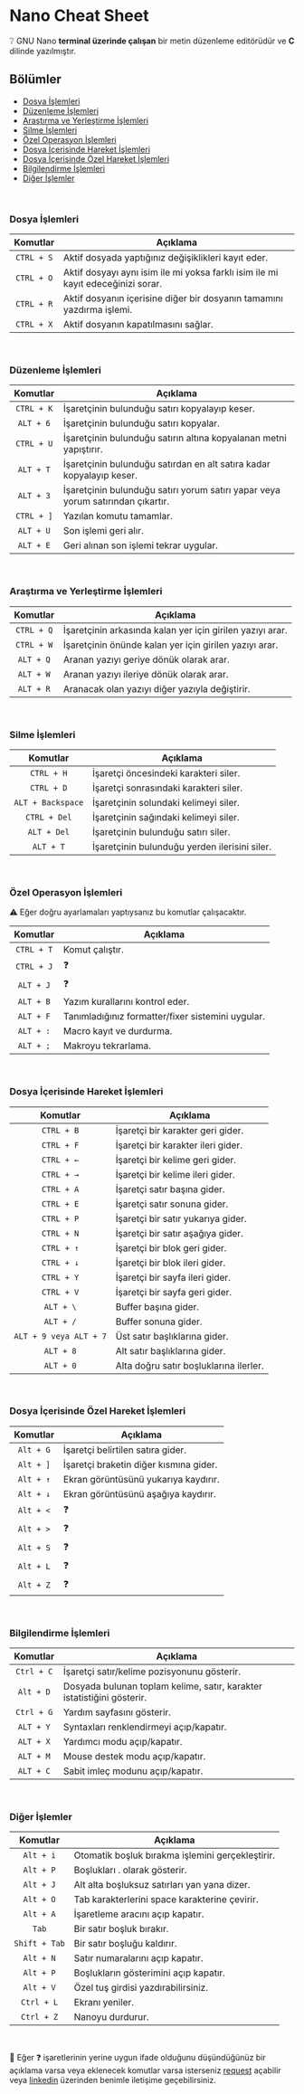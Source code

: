 # Nano Cheat Sheet

:grey_question: GNU Nano **terminal üzerinde çalışan** bir metin düzenleme editörüdür ve **C** dilinde yazılmıştır.

## Bölümler

- [Dosya İşlemleri](#dosya-i̇şlemleri)
- [Düzenleme İşlemleri](#düzenleme-i̇şlemleri)
- [Araştırma ve Yerleştirme İşlemleri](#araştırma-ve-yerleştirme-i̇şlemleri)
- [Silme İşlemleri](#silme-i̇şlemleri)
- [Özel Operasyon İşlemleri](#özel-operasyon-i̇şlemleri)
- [Dosya İçerisinde Hareket İşlemleri](#dosya-i̇çerisinde-hareket-i̇şlemleri)
- [Dosya İçerisinde Özel Hareket İşlemleri](#dosya-i̇çerisinde-özel-hareket-i̇şlemleri)
- [Bilgilendirme İşlemleri](#bilgilendirme-i̇şlemleri)
- [Diğer İşlemler](#diğer-i̇şlemler)

</br>

### Dosya İşlemleri

|  Komutlar  | Açıklama                                                                         |
| :--------: | -------------------------------------------------------------------------------- |
| `CTRL + S` | Aktif dosyada yaptığınız değişiklikleri kayıt eder.                              |
| `CTRL + O` | Aktif dosyayı aynı isim ile mi yoksa farklı isim ile mi kayıt edeceğinizi sorar. |
| `CTRL + R` | Aktif dosyanın içerisine diğer bir dosyanın tamamını yazdırma işlemi.            |
| `CTRL + X` | Aktif dosyanın kapatılmasını sağlar.                                             |

</br>

### Düzenleme İşlemleri

|  Komutlar  | Açıklama                                                                        |
| :--------: | ------------------------------------------------------------------------------- |
| `CTRL + K` | İşaretçinin bulunduğu satırı kopyalayıp keser.                                  |
| `ALT + 6`  | İşaretçinin bulunduğu satırı kopyalar.                                          |
| `CTRL + U` | İşaretçinin bulunduğu satırın altına kopyalanan metni yapıştırır.               |
| `ALT + T`  | İşaretçinin bulunduğu satırdan en alt satıra kadar kopyalayıp keser.            |
| `ALT + 3`  | İşaretçinin bulunduğu satırı yorum satırı yapar veya yorum satırından çıkartır. |
| `CTRL + ]` | Yazılan komutu tamamlar.                                                        |
| `ALT + U`  | Son işlemi geri alır.                                                           |
| `ALT + E`  | Geri alınan son işlemi tekrar uygular.                                          |

</br>

### Araştırma ve Yerleştirme İşlemleri

|  Komutlar  | Açıklama                                                  |
| :--------: | --------------------------------------------------------- |
| `CTRL + Q` | İşaretçinin arkasında kalan yer için girilen yazıyı arar. |
| `CTRL + W` | İşaretçinin önünde kalan yer için girilen yazıyı arar.    |
| `ALT + Q`  | Aranan yazıyı geriye dönük olarak arar.                   |
| `ALT + W`  | Aranan yazıyı ileriye dönük olarak arar.                  |
| `ALT + R`  | Aranacak olan yazıyı diğer yazıyla değiştirir.            |

</br>

### Silme İşlemleri

|     Komutlar      | Açıklama                                      |
| :---------------: | --------------------------------------------- |
|    `CTRL + H`     | İşaretçi öncesindeki karakteri siler.         |
|    `CTRL + D`     | İşaretçi sonrasındaki karakteri siler.        |
| `ALT + Backspace` | İşaretçinin solundaki kelimeyi siler.         |
|   `CTRL + Del`    | İşaretçinin sağındaki kelimeyi siler.         |
|    `ALT + Del`    | İşaretçinin bulunduğu satırı siler.           |
|     `ALT + T`     | İşaretçinin bulunduğu yerden ilerisini siler. |

</br>

### Özel Operasyon İşlemleri

:warning: Eğer doğru ayarlamaları yaptıysanız bu komutlar çalışacaktır.

|  Komutlar  | Açıklama                                          |
| :--------: | ------------------------------------------------- |
| `CTRL + T` | Komut çalıştır.                                   |
| `CTRL + J` | :question:                                        |
| `ALT + J`  | :question:                                        |
| `ALT + B`  | Yazım kurallarını kontrol eder.                   |
| `ALT + F`  | Tanımladığınız formatter/fixer sistemini uygular. |
| `ALT + :`  | Macro kayıt ve durdurma.                          |
| `ALT + ;`  | Makroyu tekrarlama.                               |

</br>

### Dosya İçerisinde Hareket İşlemleri

|        Komutlar        | Açıklama                               |
| :--------------------: | -------------------------------------- |
|       `CTRL + B`       | İşaretçi bir karakter geri gider.      |
|       `CTRL + F`       | İşaretçi bir karakter ileri gider.     |
|       `CTRL + ←`       | İşaretçi bir kelime geri gider.        |
|       `CTRL + →`       | İşaretçi bir kelime ileri gider.       |
|       `CTRL + A`       | İşaretçi satır başına gider.           |
|       `CTRL + E`       | İşaretçi satır sonuna gider.           |
|       `CTRL + P`       | İşaretçi bir satır yukarıya gider.     |
|       `CTRL + N`       | İşaretçi bir satır aşağıya gider.      |
|       `CTRL + ↑`       | İşaretçi bir blok geri gider.          |
|       `CTRL + ↓`       | İşaretçi bir blok ileri gider.         |
|       `CTRL + Y`       | İşaretçi bir sayfa ileri gider.        |
|       `CTRL + V`       | İşaretçi bir sayfa geri gider.         |
|       `ALT + \`        | Buffer başına gider.                   |
|       `ALT + /`        | Buffer sonuna gider.                   |
| `ALT + 9 veya ALT + 7` | Üst satır başlıklarına gider.          |
|       `ALT + 8`        | Alt satır başlıklarına gider.          |
|       `ALT + 0`        | Alta doğru satır boşluklarına ilerler. |

</br>

### Dosya İçerisinde Özel Hareket İşlemleri

| Komutlar  | Açıklama                               |
| :-------: | -------------------------------------- |
| `Alt + G` | İşaretçi belirtilen satıra gider.      |
| `Alt + ]` | İşaretçi braketin diğer kısmına gider. |
| `Alt + ↑` | Ekran görüntüsünü yukarıya kaydırır.   |
| `Alt + ↓` | Ekran görüntüsünü aşağıya kaydırır.    |
| `Alt + <` | :question:                             |
| `Alt + >` | :question:                             |
| `Alt + S` | :question:                             |
| `Alt + L` | :question:                             |
| `Alt + Z` | :question:                             |

</br>

### Bilgilendirme İşlemleri

|  Komutlar  | Açıklama                                                               |
| :--------: | ---------------------------------------------------------------------- |
| `Ctrl + C` | İşaretçi satır/kelime pozisyonunu gösterir.                            |
| `Alt + D`  | Dosyada bulunan toplam kelime, satır, karakter istatistiğini gösterir. |
| `Ctrl + G` | Yardım sayfasını gösterir.                                             |
| `ALT + Y`  | Syntaxları renklendirmeyi açıp/kapatır.                                |
| `ALT + X`  | Yardımcı modu açıp/kapatır.                                            |
| `ALT + M`  | Mouse destek modu açıp/kapatır.                                        |
| `ALT + C`  | Sabit imleç modunu açıp/kapatır.                                       |

</br>

### Diğer İşlemler

|   Komutlar    | Açıklama                                         |
| :-----------: | ------------------------------------------------ |
|   `Alt + i`   | Otomatik boşluk bırakma işlemini gerçekleştirir. |
|   `Alt + P`   | Boşlukları . olarak gösterir.                    |
|   `Alt + J`   | Alt alta boşluksuz satırları yan yana dizer.     |
|   `Alt + O`   | Tab karakterlerini space karakterine çevirir.    |
|   `Alt + A`   | İşaretleme aracını açıp kapatır.                 |
|     `Tab`     | Bir satır boşluk bırakır.                        |
| `Shift + Tab` | Bir satır boşluğu kaldırır.                      |
|   `Alt + N`   | Satır numaralarını açıp kapatır.                 |
|   `Alt + P`   | Boşlukların gösterimini açıp kapatır.            |
|   `Alt + V`   | Özel tuş girdisi yazdırabilirsiniz.              |
|  `Ctrl + L`   | Ekranı yeniler.                                  |
|  `Ctrl + Z`   | Nanoyu durdurur.                                 |

</br>

:pray: Eğer :question: işaretlerinin yerine uygun ifade olduğunu düşündüğünüz bir açıklama varsa veya eklenecek komutlar varsa isterseniz [request][request-link] açabilir veya [linkedin][linkedin-link] üzerinden benimle iletişime geçebilirsiniz.

[request-link]: https://github.com/uysalserkan/Cheat-Sheets/pulls
[linkedin-link]: https://linkedin.com/in/uysalserkan
